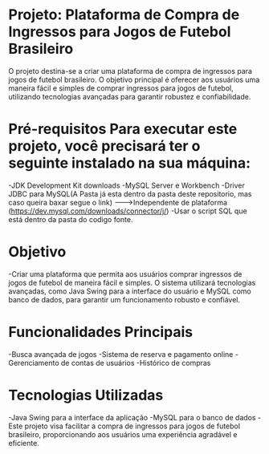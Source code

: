 
# Projeto: Plataforma de Compra de Ingressos para Jogos de Futebol Brasileiro
O projeto destina-se a criar uma plataforma de compra de ingressos para jogos de futebol brasileiro. O objetivo principal é oferecer aos usuários uma maneira fácil e simples de comprar ingressos para jogos de futebol, utilizando tecnologias avançadas para garantir robustez e confiabilidade.

# Pré-requisitos Para executar este projeto, você precisará ter o seguinte instalado na sua máquina:

-JDK Development Kit downloads 
-MySQL Server e Workbench 
-Driver JDBC para MySQL(A Pasta já esta dentro da pasta deste repositorio, mas caso queira baxar segue o link) --->Independente de plataforma (https://dev.mysql.com/downloads/connector/j/)
-Usar o script SQL que está dentro da pasta do codigo fonte.

# Objetivo
-Criar uma plataforma que permita aos usuários comprar ingressos de jogos de futebol de maneira fácil e simples. O sistema utilizará tecnologias avançadas, como Java Swing para a interface do usuário e MySQL como banco de dados, para garantir um funcionamento robusto e confiável.

# Funcionalidades Principais
-Busca avançada de jogos
-Sistema de reserva e pagamento online
-Gerenciamento de contas de usuários
-Histórico de compras
# Tecnologias Utilizadas
-Java Swing para a interface da aplicação
-MySQL para o banco de dados
-Este projeto visa facilitar a compra de ingressos para jogos de futebol brasileiro, proporcionando aos usuários uma experiência agradável e eficiente.
